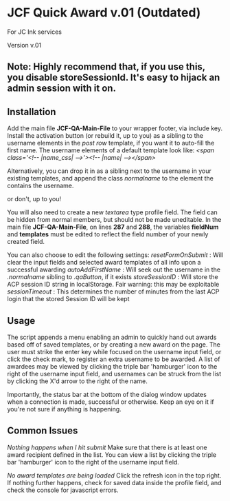 # JCF Quick Award v.01 (Outdated)
For JC Ink services

Version v.01

## Note: Highly recommend that, if you use this, you disable storeSessionId. It's easy to hijack an admin session with it on.

## Installation
Add the main file **JCF-QA-Main-File** to your wrapper footer, via include key. Install the activation button (or rebuild it, up to you) as a sibling to the username elements in the *post row* template, if you want it to auto-fill the first name. The username elements of a default template look like: *<span class='\<\!-- |name_css| --\>'\>\<\!-- |name| --\>\<\/span>*

Alternatively, you can drop it in as a sibling next to the username in your existing templates, and append the class *normalname* to the element the contains the username.

or don't, up to you!

You will also need to create a new *textarea* type profile field. The field can be hidden from normal members, but should not be made uneditable. In the main file **JCF-QA-Main-File**, on lines **287** and **288**, the variables **fieldNum** and **templates** must be edited to reflect the field number of your newly created field.

You can also choose to edit the following settings:
*resetFormOnSubmit* : Will clear the input fields and selected award templates of all info upon a successful awarding
*autoAddFirstName* : Will seek out the username in the *.normalname* sibling to *.qaButton*, if it exists
*storeSessionID* : Will store the ACP session ID string in localStorage. Fair warning: this may be exploitable
*sessionTimeout* : This determines the number of minutes from the last ACP login that the stored Session ID will be kept

## Usage
The script appends a menu enabling an admin to quickly hand out awards based off of saved templates, or by creating a new award on the page. The user must strike the enter key while focused on the username input field, or click the check mark, to register an extra username to be awarded. A list of awardees may be viewed by clicking the triple bar 'hamburger' icon to the right of the username input field, and usernames can be struck from the list by clicking the X'd arrow to the right of the name.

Importantly, the status bar at the bottom of the dialog window updates when a connection is made, successful or otherwise. Keep an eye on it if you're not sure if anything is happening.

## Common Issues
*Nothing happens when I hit submit*
Make sure that there is at least one award recipient defined in the list. You can view a list by clicking the triple bar 'hamburger' icon to the right of the username input field.

*No award templates are being loaded*
Click the refresh icon in the top right. If nothing further happens, check for saved data inside the profile field, and check the console for javascript errors.
